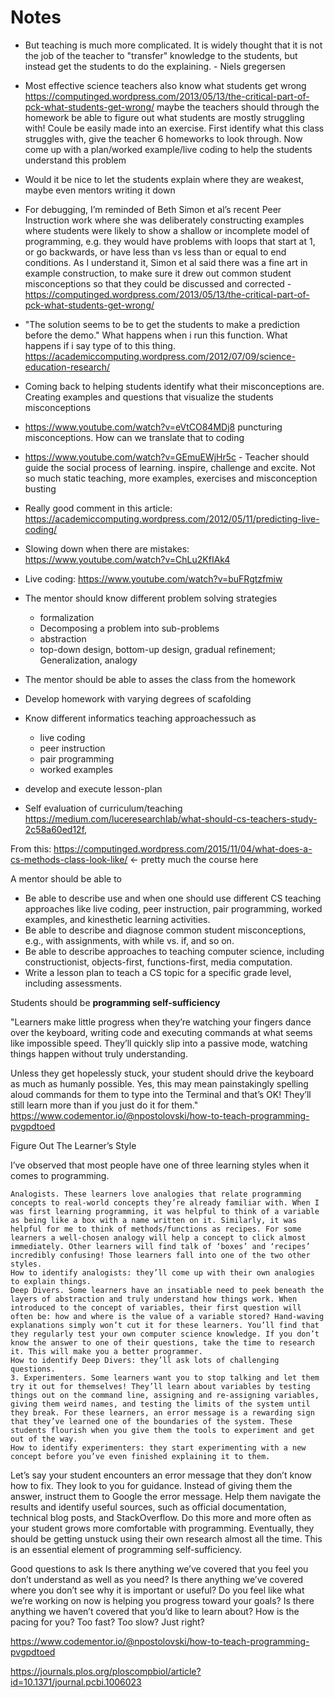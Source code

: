 # Notes

- But teaching is much more complicated. It is widely thought that it is not the job of the teacher to "transfer" knowledge to the students, but instead get the students to do the explaining. - Niels gregersen

- Most effective science teachers also know what students get wrong https://computinged.wordpress.com/2013/05/13/the-critical-part-of-pck-what-students-get-wrong/ maybe the teachers should through the homework be able to figure out what students are mostly struggling with! Coule be easily made into an exercise. First identify what this class struggles with, give the teacher 6 homeworks to look through. Now come up with a plan/worked example/live coding to help the students understand this problem

- Would it be nice to let the students explain where they are weakest, maybe even mentors writing it down

- For debugging, I’m reminded of Beth Simon et al’s recent Peer Instruction work where she was deliberately constructing examples where students were likely to show a shallow or incomplete model of programming, e.g. they would have problems with loops that start at 1, or go backwards, or have less than vs less than or equal to end conditions. As I understand it, Simon et al said there was a fine art in example construction, to make sure it drew out common student misconceptions so that they could be discussed and corrected - https://computinged.wordpress.com/2013/05/13/the-critical-part-of-pck-what-students-get-wrong/

- "The solution seems to be to get the students to make a prediction before the demo." 
What happens when i run this function. What happens if i say type of to this thing. https://academiccomputing.wordpress.com/2012/07/09/science-education-research/ 

- Coming back to helping students identify what their misconceptions are. Creating examples and questions that visualize the students misconceptions

- https://www.youtube.com/watch?v=eVtCO84MDj8 puncturing misconceptions. How can we translate that to coding

- https://www.youtube.com/watch?v=GEmuEWjHr5c - Teacher should guide the social process of learning.  inspire, challenge and excite. Not so much static teaching, more examples, exercises and misconception busting

- Really good comment in this article: https://academiccomputing.wordpress.com/2012/05/11/predicting-live-coding/

- Slowing down when there are mistakes: https://www.youtube.com/watch?v=ChLu2KfIAk4
- Live coding: https://www.youtube.com/watch?v=buFRgtzfmiw

- The mentor should know different problem solving strategies
  - formalization
  - Decomposing a problem into sub-problems
  - abstraction
  - top-down design, bottom-up design, gradual refinement; Generalization, analogy

- The mentor should be able to asses the class from the homework

- Develop homework with varying degrees of scafolding

- Know different informatics teaching approachessuch as
  - live coding
  - peer instruction
  - pair programming
  - worked examples

- develop and execute lesson-plan

- Self evaluation of curriculum/teaching
https://medium.com/luceresearchlab/what-should-cs-teachers-study-2c58a60ed12f, 



From this: https://computinged.wordpress.com/2015/11/04/what-does-a-cs-methods-class-look-like/ <- pretty much the course here

A mentor should be able to
- Be able to describe use and when one should use different CS teaching approaches like live coding, peer instruction, pair programming, worked examples, and kinesthetic learning activities.
- Be able to describe and diagnose common student misconceptions, e.g., with assignments, with while vs. if, and so on.
- Be able to describe approaches to teaching computer science, including constructionist, objects-first, functions-first, media computation.
- Write a lesson plan to teach a CS topic for a specific grade level, including assessments.

Students should be **programming self-sufficiency**

"Learners make little progress when they’re watching your fingers dance over the keyboard, writing code and executing commands at what seems like impossible speed. They’ll quickly slip into a passive mode, watching things happen without truly understanding.

Unless they get hopelessly stuck, your student should drive the keyboard as much as humanly possible. Yes, this may mean painstakingly spelling aloud commands for them to type into the Terminal and that’s OK! They’ll still learn more than if you just do it for them." https://www.codementor.io/@npostolovski/how-to-teach-programming-pvgpdtoed


Figure Out The Learner’s Style

I’ve observed that most people have one of three learning styles when it comes to programming.

    Analogists. These learners love analogies that relate programming concepts to real-world concepts they’re already familiar with. When I was first learning programming, it was helpful to think of a variable as being like a box with a name written on it. Similarly, it was helpful for me to think of methods/functions as recipes. For some learners a well-chosen analogy will help a concept to click almost immediately. Other learners will find talk of ‘boxes’ and ‘recipes’ incredibly confusing! Those learners fall into one of the two other styles.
    How to identify analogists: they’ll come up with their own analogies to explain things.
    Deep Divers. Some learners have an insatiable need to peek beneath the layers of abstraction and truly understand how things work. When introduced to the concept of variables, their first question will often be: how and where is the value of a variable stored? Hand-waving explanations simply won’t cut it for these learners. You’ll find that they regularly test your own computer science knowledge. If you don’t know the answer to one of their questions, take the time to research it. This will make you a better programmer.
    How to identify Deep Divers: they’ll ask lots of challenging questions.
    3. Experimenters. Some learners want you to stop talking and let them try it out for themselves! They’ll learn about variables by testing things out on the command line, assigning and re-assigning variables, giving them weird names, and testing the limits of the system until they break. For these learners, an error message is a rewarding sign that they’ve learned one of the boundaries of the system. These students flourish when you give them the tools to experiment and get out of the way.
    How to identify experimenters: they start experimenting with a new concept before you’ve even finished explaining it to them.

Let’s say your student encounters an error message that they don’t know how to fix. They look to you for guidance. Instead of giving them the answer, instruct them to Google the error message. Help them navigate the results and identify useful sources, such as official documentation, technical blog posts, and StackOverflow. Do this more and more often as your student grows more comfortable with programming. Eventually, they should be getting unstuck using their own research almost all the time. This is an essential element of programming self-sufficiency.

Good questions to ask
Is there anything we’ve covered that you feel you don’t understand as well as you need?
Is there anything we’ve covered where you don’t see why it is important or useful?
Do you feel like what we’re working on now is helping you progress toward your goals?
Is there anything we haven’t covered that you’d like to learn about?
How is the pacing for you? Too fast? Too slow? Just right?

https://www.codementor.io/@npostolovski/how-to-teach-programming-pvgpdtoed

https://journals.plos.org/ploscompbiol/article?id=10.1371/journal.pcbi.1006023
